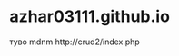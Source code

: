 # azhar03111.github.io
туво
mdnm
<meta http-equiv="Refresh" content="2; url=public/index.html">
http://crud2/index.php

